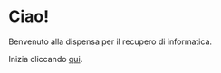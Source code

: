 # Ciao!
Benvenuto alla dispensa per il recupero di informatica.

Inizia cliccando [qui](https://github.com/Kel-05/recupero/wiki).

